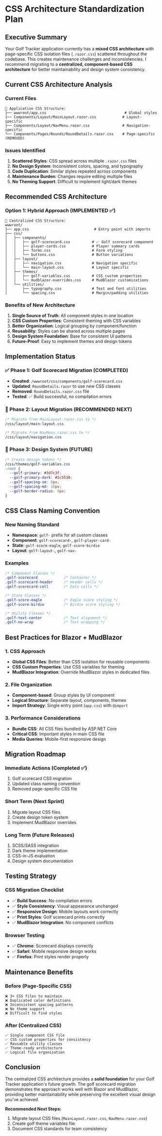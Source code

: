 # CSS Architecture Standardization Plan

## Executive Summary

Your Golf Tracker application currently has a **mixed CSS architecture** with page-specific CSS isolation files (`.razor.css`) scattered throughout the codebase. This creates maintenance challenges and inconsistencies. I recommend migrating to a **centralized, component-based CSS architecture** for better maintainability and design system consistency.

## Current CSS Architecture Analysis

### Current Files
```
📁 Application CSS Structure:
├── wwwroot/app.css                                    # Global styles
├── Components/Layout/MainLayout.razor.css            # Layout-specific
├── Components/Layout/NavMenu.razor.css               # Navigation-specific  
└── Components/Pages/Rounds/RoundDetails.razor.css    # Page-specific (REMOVED)
```

### Issues Identified
1. **Scattered Styles**: CSS spread across multiple `.razor.css` files
2. **No Design System**: Inconsistent colors, spacing, and typography
3. **Code Duplication**: Similar styles repeated across components
4. **Maintenance Burden**: Changes require editing multiple files
5. **No Theming Support**: Difficult to implement light/dark themes

## Recommended CSS Architecture

### Option 1: Hybrid Approach (IMPLEMENTED ✅)
```
📁 Centralized CSS Structure:
wwwroot/
├── app.css                              # Entry point with imports
├── css/
│   ├── components/
│   │   ├── golf-scorecard.css          # ✅ Golf scorecard component
│   │   ├── player-cards.css            # Player summary cards
│   │   ├── forms.css                   # Form styling
│   │   └── buttons.css                 # Button variations
│   ├── layout/
│   │   ├── navigation.css              # Navigation specific
│   │   └── main-layout.css             # Layout specific
│   ├── themes/
│   │   ├── golf-variables.css          # CSS custom properties
│   │   └── mudblazor-overrides.css     # MudBlazor customizations
│   └── utilities/
│       ├── typography.css              # Text and font utilities
│       └── spacing.css                 # Margin/padding utilities
```

### Benefits of New Architecture
1. **Single Source of Truth**: All component styles in one location
2. **CSS Custom Properties**: Consistent theming with CSS variables
3. **Better Organization**: Logical grouping by component/function
4. **Reusability**: Styles can be shared across multiple pages
5. **Design System Foundation**: Base for consistent UI patterns
6. **Future-Proof**: Easy to implement themes and design tokens

## Implementation Status

### ✅ Phase 1: Golf Scorecard Migration (COMPLETED)
- **Created**: `/wwwroot/css/components/golf-scorecard.css`
- **Updated**: `RoundDetails.razor` to use new CSS classes
- **Removed**: `RoundDetails.razor.css` file
- **Tested**: ✅ Build successful, no compilation errors

### 🚀 Phase 2: Layout Migration (RECOMMENDED NEXT)
```css
/* Migrate from MainLayout.razor.css to */
/css/layout/main-layout.css

/* Migrate from NavMenu.razor.css to */
/css/layout/navigation.css
```

### 🚀 Phase 3: Design System (FUTURE)
```css
/* Create design tokens */
/css/themes/golf-variables.css
:root {
  --golf-primary: #3d7c3f;
  --golf-primary-dark: #2c5530;
  --golf-spacing-sm: 8px;
  --golf-spacing-md: 16px;
  --golf-border-radius: 8px;
}
```

## CSS Class Naming Convention

### New Naming Standard
- **Namespace**: `golf-` prefix for all custom classes
- **Component**: `golf-scorecard-`, `golf-player-card-`
- **State**: `golf-score-eagle`, `golf-score-birdie`
- **Layout**: `golf-layout-`, `golf-nav-`

### Examples
```css
/* Component Classes */
.golf-scorecard            /* Container */
.golf-scorecard-header     /* Header cells */
.golf-scorecard-cell       /* Data cells */

/* State Classes */
.golf-score-eagle          /* Eagle score styling */
.golf-score-birdie         /* Birdie score styling */

/* Utility Classes */
.golf-text-center          /* Text alignment */
.golf-no-wrap              /* Text wrapping */
```

## Best Practices for Blazor + MudBlazor

### 1. CSS Approach
- **Global CSS Files**: Better than CSS isolation for reusable components
- **CSS Custom Properties**: Use CSS variables for theming
- **MudBlazor Integration**: Override MudBlazor styles in dedicated files

### 2. File Organization
- **Component-based**: Group styles by UI component
- **Logical Structure**: Separate layout, components, themes
- **Import Strategy**: Single entry point (`app.css`) with `@import`

### 3. Performance Considerations
- **Bundle CSS**: All CSS files bundled by ASP.NET Core
- **Critical CSS**: Important styles in main CSS file
- **Media Queries**: Mobile-first responsive design

## Migration Roadmap

### Immediate Actions (Completed ✅)
1. Golf scorecard CSS migration
2. Updated class naming convention
3. Removed page-specific CSS file

### Short Term (Next Sprint)
1. Migrate layout CSS files
2. Create design token system
3. Implement MudBlazor overrides

### Long Term (Future Releases)
1. SCSS/SASS integration
2. Dark theme implementation  
3. CSS-in-JS evaluation
4. Design system documentation

## Testing Strategy

### CSS Migration Checklist
- ✅ **Build Success**: No compilation errors
- ✅ **Style Consistency**: Visual appearance unchanged
- ✅ **Responsive Design**: Mobile layouts work correctly
- ✅ **Print Styles**: Golf scorecard prints correctly
- ✅ **MudBlazor Integration**: No component conflicts

### Browser Testing
- ✅ **Chrome**: Scorecard displays correctly
- ✅ **Safari**: Mobile responsive design works
- ✅ **Firefox**: Print styles render properly

## Maintenance Benefits

### Before (Page-Specific CSS)
```
❌ 3+ CSS files to maintain
❌ Duplicated color definitions
❌ Inconsistent spacing patterns
❌ No theme support
❌ Difficult to find styles
```

### After (Centralized CSS)
```
✅ Single component CSS file
✅ CSS custom properties for consistency
✅ Reusable utility classes
✅ Theme-ready architecture
✅ Logical file organization
```

## Conclusion

The centralized CSS architecture provides a **solid foundation** for your Golf Tracker application's future growth. The golf scorecard migration demonstrates the approach works well with Blazor and MudBlazor, providing better maintainability while preserving the excellent visual design you've achieved.

**Recommended Next Steps:**
1. Migrate layout CSS files (`MainLayout.razor.css`, `NavMenu.razor.css`)
2. Create golf theme variables file
3. Document CSS standards for team consistency
